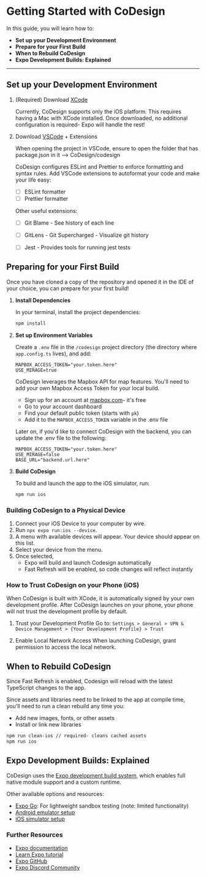 
# Getting Started with CoDesign

In this guide, you will learn how to:
- **Set up your Development Environment**
- **Prepare for your First Build**
- **When to Rebuild CoDesign**
- **Expo Development Builds: Explained**

---

## Set up your Development Environment

1. (Required) Download [XCode](https://developer.apple.com/xcode/)

    Currently, CoDesign supports only the iOS platform. This requires having a Mac with XCode installed. Once downloaded, no additional configuration is required- Expo will handle the rest!


2. Download [VSCode](https://code.visualstudio.com/) + Extensions

    When opening the project in VSCode, ensure to open the folder that has package.json in it --> CoDesign/codesign

    CoDesign configures ESLint and Prettier to enforce formatting and syntax rules. Add VSCode extensions to autoformat your code and make your life easy:
    - [ ] ESLint formatter
    - [ ] Prettier formatter

    Other useful extensions:
    - [ ] Git Blame - See history of each line
    - [ ] GitLens - Git Supercharged - Visualize git history
    - [ ] Jest - Provides tools for running jest tests


## Preparing for your First Build

Once you have cloned a copy of the repository and opened it in the IDE of your choice, you can prepare for your first build!

1. **Install Dependencies**

   In your terminal, install the project dependencies:

   ```bash
   npm install
   ```

2. **Set up Environment Variables**

    Create a `.env` file in the `/codesign` project directory (the directory where `app.config.ts` lives), and add:

    ```
    MAPBOX_ACCESS_TOKEN="your.token.here"
    USE_MIRAGE=true
    ```

    CoDesign leverages the Mapbox API for map features. You'll need to add your own Mapbox Access Token for your local build.

    - Sign up for an account at [mapbox.com](https://www.mapbox.com/)- it's free
    - Go to your account dashboard
    - Find your default public token (starts with `pk`)
    - Add it to the `MAPBOX_ACCESS_TOKEN` variable in the .env file

    Later on, if you'd like to connect CoDesign with the backend, you can update the .env file to the following:
    ```
    MAPBOX_ACCESS_TOKEN="your.token.here"
    USE_MIRAGE=false
    BASE_URL="backend.url.here"
    ```

3. **Build CoDesign**

    To build and launch the app to the iOS simulator, run:

    ```bash
    npm run ios
    ```

### Building CoDesign to a Physical Device
1. Connect your iOS Device to your computer by wire.
2. Run `npx expo run:ios --device`.
3. A menu with available devices will appear. Your device should appear on this list.
4. Select your device from the menu.
5. Once selected,
    - Expo will build and launch Codesign automatically
    - Fast Refresh will be enabled, so code changes will reflect instantly


### How to Trust CoDesign on your Phone (iOS)

When CoDesign is built with XCode, it is automatically signed by your own development profile. After CoDesign launches on your phone, your phone will not trust the development profile by default.


1. Trust your Development Profile
   Go to:
   `Settings > General > VPN & Device Management > {Your Development Profile} > Trust`

2. Enable Local Network Access
   When launching CoDesign, grant permission to access the local network.



## When to Rebuild CoDesign

Since Fast Refresh is enabled, Codesign will reload with the latest TypeScript changes to the app.

Since assets and libraries need to be linked to the app at compile time, you'll need to run a clean rebuild any time you:
- Add new images, fonts, or other assets
- Install or link new libraries


```bash
npm run clean-ios // required- cleans cached assets
npm run ios
```


## Expo Development Builds: Explained

CoDesign uses the [Expo development build system](https://docs.expo.dev/develop/development-builds/introduction/), which enables full native module support and a custom runtime.

Other available options and resources:

- [Expo Go](https://expo.dev/go): For lightweight sandbox testing (note: limited functionality)
- [Android emulator setup](https://docs.expo.dev/workflow/android-studio-emulator/)
- [iOS simulator setup](https://docs.expo.dev/workflow/ios-simulator/)

### Further Resources

- [Expo documentation](https://docs.expo.dev/)
- [Learn Expo tutorial](https://docs.expo.dev/tutorial/introduction/)
- [Expo GitHub](https://github.com/expo/expo)
- [Expo Discord Community](https://chat.expo.dev)
